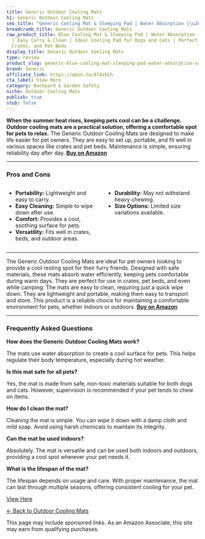```yaml
---
title: Generic Outdoor Cooling Mats
h1: Generic Outdoor Cooling Mats
seo_title: "Generic Cooling Mat & Sleeping Pad | Water Absorption |\u2026"
breadcrumb_title: Generic Outdoor Cooling Mats
raw_product_title: Blue Cooling Mat & Sleeping Pad | Water Absorption | Safe Materials
  | Easy Carry & Clean | Ideal Cooling Pad for Dogs and Cats | Perfect for Camping,
  Crates, and Pet Beds
display_title: Generic Outdoor Cooling Mats
type: review
product_slug: generic-blue-cooling-mat-sleeping-pad-water-absorption-safe-materials-e-5b830ef2
brand: Generic
affiliate_link: https://amzn.to/474zbCh
cta_label: View Here
category: Backyard & Garden Safety
niche: Outdoor Cooling Mats
publish: true
stub: false
---
```


<div id="intro" class="full-width">
  <p><strong>When the summer heat rises, keeping pets cool can be a challenge. Outdoor cooling mats are a practical solution, offering a comfortable spot for pets to relax.</strong> The Generic Outdoor Cooling Mats are designed to make life easier for pet owners. They are easy to set up, portable, and fit well in various spaces like crates and pet beds. Maintenance is simple, ensuring reliability day after day. <a href="https://amzn.to/474zbCh" rel="nofollow sponsored noopener" target="_blank"><strong>Buy on Amazon</strong></a></p>
</div>

<hr />
<h3 id="pros-cons">Pros and Cons</h3>
<div class="pc-grid" style="display:grid;grid-template-columns:1fr 1fr;gap:16px;">
  <ul>
    <li><strong>Portability:</strong> Lightweight and easy to carry.</li>
    <li><strong>Easy Cleaning:</strong> Simple to wipe down after use.</li>
    <li><strong>Comfort:</strong> Provides a cool, soothing surface for pets.</li>
    <li><strong>Versatility:</strong> Fits well in crates, beds, and outdoor areas.</li>
  </ul>
  <ul>
    <li><strong>Durability:</strong> May not withstand heavy chewing.</li>
    <li><strong>Size Options:</strong> Limited size variations available.</li>
  </ul>
</div>
<hr />

<div class="full-width">
  <p>The Generic Outdoor Cooling Mats are ideal for pet owners looking to provide a cool resting spot for their furry friends. Designed with safe materials, these mats absorb water efficiently, keeping pets comfortable during warm days. They are perfect for use in crates, pet beds, and even while camping. The mats are easy to clean, requiring just a quick wipe down. They are lightweight and portable, making them easy to transport and store. This product is a reliable choice for maintaining a comfortable environment for pets, whether indoors or outdoors. <a href="https://amzn.to/474zbCh" rel="nofollow sponsored noopener" target="_blank"><strong>Buy on Amazon</strong></a></p>
</div>

<hr />
<h3 id="faqs">Frequently Asked Questions</h3>

<p><strong>How does the Generic Outdoor Cooling Mats work?</strong></p>
<p>The mats use water absorption to create a cool surface for pets. This helps regulate their body temperature, especially during hot weather.</p>

<p><strong>Is this mat safe for all pets?</strong></p>
<p>Yes, the mat is made from safe, non-toxic materials suitable for both dogs and cats. However, supervision is recommended if your pet tends to chew on items.</p>

<p><strong>How do I clean the mat?</strong></p>
<p>Cleaning the mat is simple. You can wipe it down with a damp cloth and mild soap. Avoid using harsh chemicals to maintain its integrity.</p>

<p><strong>Can the mat be used indoors?</strong></p>
<p>Absolutely. The mat is versatile and can be used both indoors and outdoors, providing a cool spot wherever your pet needs it.</p>

<p><strong>What is the lifespan of the mat?</strong></p>
<p>The lifespan depends on usage and care. With proper maintenance, the mat can last through multiple seasons, offering consistent cooling for your pet.</p>
<p><a class="btn" href="https://amzn.to/474zbCh" target="_blank" rel="nofollow sponsored noopener">View Here</a></p>
<p><a href="/roundups/backyard-garden-safety/outdoor-cooling-mats/">← Back to Outdoor Cooling Mats</a></p>
<aside class="disclosure">This page may include sponsored links. As an Amazon Associate, this site may earn from qualifying purchases.</aside>
